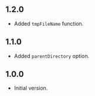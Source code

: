 ## 1.2.0

- Added `tmpFileName` function.

## 1.1.0

- Added `parentDirectory` option.

## 1.0.0

- Initial version.

